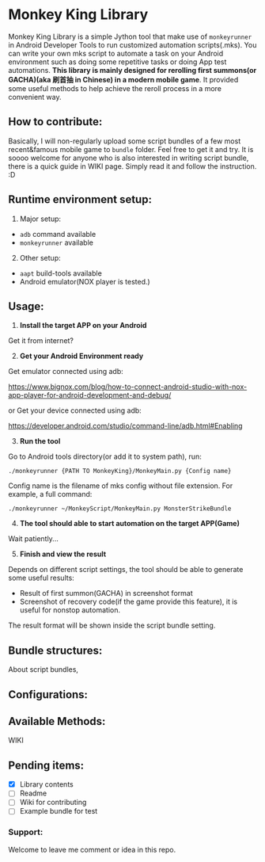 # Monkey King Library
Monkey King Library is a simple Jython tool that make use of `monkeyrunner` in Android Developer Tools to run customized automation scripts(.mks). You can write your own mks script to automate a task on your Android environment such as doing some repetitive tasks or doing App test automations. **This library is mainly designed for rerolling first summons(or GACHA)(aka 刷首抽 in Chinese) in a modern mobile game**. It provided some useful methods to help achieve the reroll process in a more convenient way.

## How to contribute:
Basically, I will non-regularly upload some script bundles of a few most recent&famous mobile game to `bundle` folder. Feel free to get it and try. It is soooo welcome for anyone who is also interested in writing script bundle, there is a quick guide in WIKI page. Simply read it and follow the instruction. :D

## Runtime environment setup:
1. Major setup:
  - `adb` command available
  - `monkeyrunner` available

2. Other setup:
  - `aapt` build-tools available
  - Android emulator(NOX player is tested.)

## Usage:
1. **Install the target APP on your Android**

Get it from internet?

2. **Get your Android Environment ready**

Get emulator connected using adb:

https://www.bignox.com/blog/how-to-connect-android-studio-with-nox-app-player-for-android-development-and-debug/

or Get your device connected using adb:

https://developer.android.com/studio/command-line/adb.html#Enabling

3. **Run the tool**

Go to Android tools directory(or add it to system path), run:

```./monkeyrunner {PATH TO MonkeyKing}/MonkeyMain.py {Config name}```

Config name is the filename of mks config without file extension. For example, a full command:

```./monkeyrunner ~/MonkeyScript/MonkeyMain.py MonsterStrikeBundle```

4. **The tool should able to start automation on the target APP(Game)**

Wait patiently...

5. **Finish and view the result**

Depends on different script settings, the tool should be able to generate some useful results:
- Result of first summon(GACHA) in screenshot format
- Screenshot of recovery code(if the game provide this feature), it is useful for nonstop automation.

The result format will be shown inside the script bundle setting.

## Bundle structures:
About script bundles,

## Configurations:

## Available Methods:
WIKI

## Pending items:
- [x] Library contents
- [ ] Readme
- [ ] Wiki for contributing
- [ ] Example bundle for test

### Support:
Welcome to leave me comment or idea in this repo.
